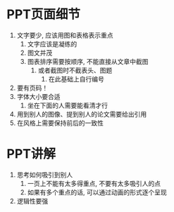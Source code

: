 
# PPT页面细节

1. 文字要少, 应该用图和表格表示重点
	1. 文字应该是凝练的
	2. 图文并茂
	3. 图表排序需要按顺序, 不能直接从文章中截图
		1. 或者截图时不截表头、图题
			1. 在此基础上自行编号
2. 要有页码！
3. 字体大小要合适
	1. 坐在下面的人需要能看清才行
4. 用到别人的图像、提到别人的论文需要给出引用
5. 在风格上需要保持前后的一致性


# PPT讲解

1. 思考如何吸引到别人
	1. 一页上不能有太多得重点, 不要有太多吸引人的点
	2. 如果有多个重点的话, 可以通过动画的形式逐个呈现
2. 逻辑性要强